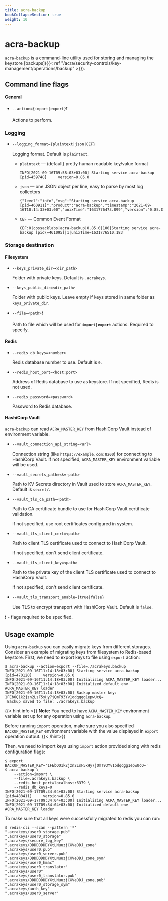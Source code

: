 ```yaml
---
title: acra-backup
bookCollapseSection: true
weight: 10
---
```


# acra-backup

`acra-backup` is a command-line utility used for storing and managing the keystore [backups]({{< ref "/acra/security-controls/key-management/operations/backup" >}}).

## Command line flags

#### General

* `--action={import|export}`❗

  Actions to perform.

### Logging

* `--logging_format={plaintext|json|CEF}`

  Logging format. Default is `plaintext`.

  * `plaintext` — (default) pretty human readable key/value format<br>
    ```
    INFO[2021-09-16T09:58:03+03:00] Starting service acra-backup [pid=459748]     version=0.85.0
    ```

  * `json` — one JSON object per line, easy to parse by most log collectors<br>
    ```
    {"level":"info","msg":"Starting service acra-backup [pid=460911]","product":"acra-backup","timestamp":"2021-09-16T10:14:33+03:00","unixTime":"1631776473.899","version":"0.85.0"}
    ```

  * `CEF` — Common Event Format<br>
    ```
    CEF:0|cossacklabs|acra-backup|0.85.0|100|Starting service acra-backup [pid\=461095]|1|unixTime=1631776510.183
    ```


### Storage destination

#### Filesystem

* `--keys_private_dir=<dir_path>`

  Folder with private keys. Default is `.acrakeys`.

* `--keys_public_dir=<dir_path>`

  Folder with public keys. Leave empty if keys stored in same folder as `keys_private_dir`.

* `--file=<path>`❗ 

  Path to file which will be used for **`import|export`** actions. Required to specify.

#### Redis

* `--redis_db_keys=<number>`

  Redis database number to use.
  Default is `0`.
  <!-- `acra-server -help` says default is `-1` but in `cmd/redis.go` I see `redisDefaultDB = 0` -->
  <!-- this var is also used as default value for the flag, where's the truth? -->

* `--redis_host_port=<host:port>`

  Address of Redis database to use as keystore.
  If not specified, Redis is not used.

* `--redis_password=<password>`

  Password to Redis database.


#### HashiCorp Vault

`acra-backup` can read `ACRA_MASTER_KEY` from HashiCorp Vault instead of environment variable.

* `--vault_connection_api_string=<url>`

  Connection string (like `https://example.com:8200`) for connecting to HashiCorp Vault.
  If not specified, `ACRA_MASTER_KEY` environment variable will be used.

* `--vault_secrets_path=<kv-path>`

  Path to KV Secrets directory in Vault used to store `ACRA_MASTER_KEY`.
  Default is `secret/`.

* `--vault_tls_ca_path=<path>`

  Path to CA certificate bundle to use for HashiCorp Vault certificate validation.

  If not specified, use root certificates configured in system.

* `--vault_tls_client_cert=<path>`

  Path to client TLS certificate used to connect to HashiCorp Vault.

  If not specified, don't send client certificate.

* `--vault_tls_client_key=<path>`

  Path to the private key of the client TLS certificate used to connect to HashiCorp Vault.

  If not specified, don't send client certificate.

* `--vault_tls_transport_enable={true|false}`

  Use TLS to encrypt transport with HashiCorp Vault.
  Default is `false`.


❗ - flags required to be specified.


## Usage example

Using `acra-backup` you can easily migrate keys from different storages. Consider an example of migrating keys from filesystem to Redis-based keystore.
First, we need to export keys to file using `export` action:

```
$ acra-backup --action=export --file=./acrakeys.backup
INFO[2021-09-16T11:14:18+03:00] Starting service acra-backup [pid=470120]     version=0.85.0
INFO[2021-09-16T11:14:18+03:00] Initializing ACRA_MASTER_KEY loader...       
INFO[2021-09-16T11:14:18+03:00] Initialized default env ACRA_MASTER_KEY loader 
INFO[2021-09-16T11:14:18+03:00] Backup master key: 1FEbOQ1k2jzn2LsF5xHy7jQmT93Yv1odqqgg1epwUcQ=
 Backup saved to file: ./acrakeys.backup
```

{{< hint info >}}
**Note:**
You need to have `ACRA_MASTER_KEY` environment variable set up for any operation using `acra-backup`.

Before running `import` operation, make sure you also specified `BACKUP_MASTER_KEY` environment variable with the value displayed in `export` operation output.
{{< /hint>}}

Then, we need to import keys using `import` action provided along with redis configuration flags:

```
$ export BACKUP_MASTER_KEY='1FEbOQ1k2jzn2LsF5xHy7jQmT93Yv1odqqgg1epwUcQ='
$ acra-backup \
    --action=import \
    --file=.acrakeys.backup \
    --redis_host_port=localhost:6379 \
    --redis_db_keys=0
INFO[2021-09-17T09:34:04+03:00] Starting service acra-backup [pid=488411]     version=0.85.0
INFO[2021-09-17T09:34:04+03:00] Initializing ACRA_MASTER_KEY loader...       
INFO[2021-09-17T09:34:04+03:00] Initialized default env ACRA_MASTER_KEY loader
```

To make sure that all keys were successfully migrated to redis you can run:

```
$ redis-cli --scan --pattern '*'
".acrakeys/user0_storage.pub"
".acrakeys/user0_storage"
".acrakeys/secure_log_key"
".acrakeys/DDDDDDDDYXtLNuuzjCXVeODJ_zone"
".acrakeys/user0.pub"
".acrakeys/user0_server.pub"
".acrakeys/DDDDDDDDYXtLNuuzjCXVeODJ_zone_sym"
".acrakeys/user0_hmac"
".acrakeys/user0_translator"
".acrakeys/user0"
".acrakeys/user0_translator.pub"
".acrakeys/DDDDDDDDYXtLNuuzjCXVeODJ_zone.pub"
".acrakeys/user0_storage_sym"
".acrakeys/auth_key"
".acrakeys/user0_server"
```
